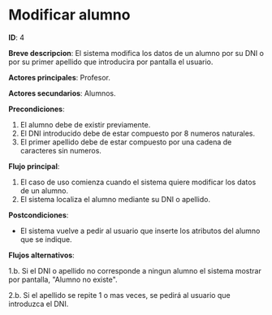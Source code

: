 # Modificar alumno

**ID**: 4

**Breve descripcion**: El sistema modifica los datos de un alumno por su DNI o por su primer apellido que introducira por pantalla el usuario.

**Actores principales**: Profesor.

**Actores secundarios**: Alumnos.

**Precondiciones**: 

1. El alumno debe de existir previamente.
2. El DNI introducido debe de estar compuesto por 8 numeros naturales.
3. El primer apellido debe de estar compuesto por una cadena de caracteres sin numeros.

**Flujo principal**:

1. El caso de uso comienza cuando el sistema quiere modificar los datos de un alumno.
2. El sistema localiza el alumno mediante su DNI o apellido.

**Postcondiciones**:

- El sistema vuelve a pedir al usuario que inserte los atributos del alumno que se indique.

**Flujos alternativos**:


1.b. Si el DNI o apellido no corresponde a ningun alumno el sistema mostrar por pantalla, "Alumno no existe".

2.b. Si el apellido se repite 1 o mas veces, se pedirá al usuario que introduzca el DNI.
